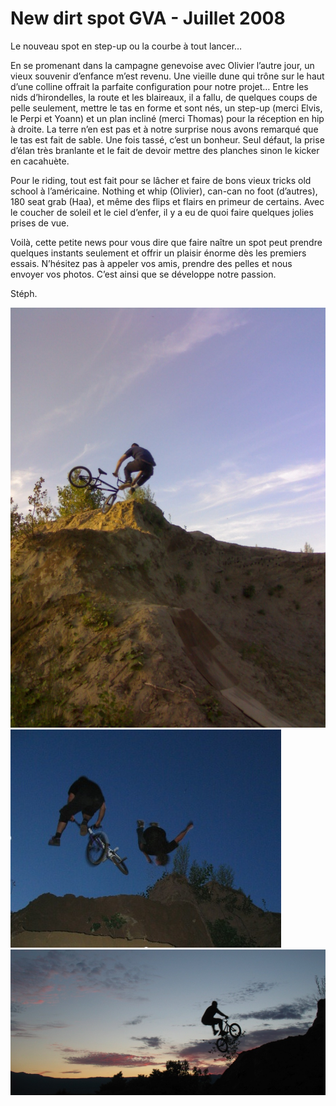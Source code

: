 # New dirt spot GVA - Juillet 2008

Le nouveau spot en step-up ou la courbe à tout lancer…

En se promenant dans la campagne genevoise avec Olivier l’autre jour, un vieux souvenir d’enfance m’est revenu. Une vieille dune qui trône sur le haut d’une colline offrait la parfaite configuration pour notre projet… Entre les nids d’hirondelles, la route et les blaireaux, il a fallu, de quelques coups de pelle seulement, mettre le tas en forme et sont nés, un step-up (merci Elvis, le Perpi et Yoann) et un plan incliné (merci Thomas) pour la réception en hip à droite. La terre n’en est pas et à notre surprise nous avons remarqué que le tas est fait de sable. Une fois tassé, c’est un bonheur. Seul défaut, la prise d’élan très branlante et le fait de devoir mettre des planches sinon le kicker en cacahuète.

Pour le riding, tout est fait pour se lâcher et faire de bons vieux tricks old school à l’américaine. Nothing et whip (Olivier), can-can no foot (d’autres), 180 seat grab (Haa), et même des flips et flairs en primeur de certains. Avec le coucher de soleil et le ciel d’enfer, il y a eu de quoi faire quelques jolies prises de vue.

Voilà, cette petite news pour vous dire que faire naître un spot peut prendre quelques instants seulement et offrir un plaisir énorme dès les premiers essais. N’hésitez pas à appeler vos amis, prendre des pelles et nous envoyer vos photos. C’est ainsi que se développe notre passion.

Stéph.

![dirt_spot-01](./media/dirt_spot-01.jpg)
![dirt_spot-02](./media/dirt_spot-02.jpg)
![dirt_spot-04](./media/dirt_spot-04.jpg)
